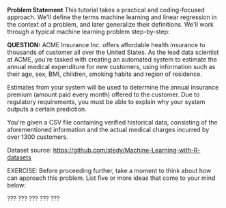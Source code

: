 **Problem Statement**
This tutorial takes a practical and coding-focused approach. We'll define the terms machine learning and linear regression in the context of a problem, and later generalize their definitions. We'll work through a typical machine learning problem step-by-step:

**QUESTION:** ACME Insurance Inc. offers affordable health insurance to thousands of customer all over the United States. As the lead data scientist at ACME, you're tasked with creating an automated system to estimate the annual medical expenditure for new customers, using information such as their age, sex, BMI, children, smoking habits and region of residence.

Estimates from your system will be used to determine the annual insurance premium (amount paid every month) offered to the customer. Due to regulatory requirements, you must be able to explain why your system outputs a certain prediction.


You're given a CSV file containing verified historical data, consisting of the aforementioned information and the actual medical charges incurred by over 1300 customers. 

Dataset source: https://github.com/stedy/Machine-Learning-with-R-datasets

EXERCISE: Before proceeding further, take a moment to think about how can approach this problem. List five or more ideas that come to your mind below:

???
???
???
???
???
